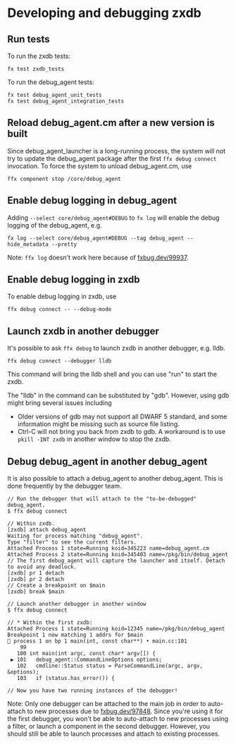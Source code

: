 # Developing and debugging zxdb

## Run tests

To run the zxdb tests:

```posix-terminal
fx test zxdb_tests
```

To run the debug\_agent tests:

```posix-terminal
fx test debug_agent_unit_tests
fx test debug_agent_integration_tests
```

## Reload debug\_agent.cm after a new version is built

Since debug\_agent\_launcher is a long-running process, the system will not try to update
the debug\_agent package after the first `ffx debug connect` invocation.
To force the system to unload debug\_agent.cm, use

```posix-terminal
ffx component stop /core/debug_agent
```

## Enable debug logging in debug\_agent

Adding `--select core/debug_agent#DEBUG` to `fx log` will enable the debug logging of the
debug\_agent, e.g.

```posix-terminal
fx log --select core/debug_agent#DEBUG --tag debug_agent --hide_metadata --pretty
```

Note: `ffx log` doesn't work here because of [fxbug.dev/99937](https://fxbug.dev/99937).

## Enable debug logging in zxdb

To enable debug logging in zxdb, use

```posix-terminal
ffx debug connect -- --debug-mode
```

## Launch zxdb in another debugger

It's possible to ask `ffx debug` to launch zxdb in another debugger, e.g. lldb.

```posix-terminal
ffx debug connect --debugger lldb
```

This command will bring the lldb shell and you can use "run" to start the zxdb.

The "lldb" in the command can be substituted by "gdb".  However, using gdb might bring several
issues including

  * Older versions of gdb may not support all DWARF 5 standard, and some information might be
    missing such as source file listing.
  * Ctrl-C will not bring you back from zxdb to gdb. A workaround is to use `pkill -INT zxdb`
    in another window to stop the zxdb.

## Debug debug\_agent in another debug\_agent

It is also possible to attach a debug\_agent to another debug\_agent. This is done frequently by the
debugger team.

```none {:.devsite-disable-click-to-copy}
// Run the debugger that will attach to the "to-be-debugged" debug_agent.
$ ffx debug connect

// Within zxdb.
[zxdb] attach debug_agent
Waiting for process matching "debug_agent".
Type "filter" to see the current filters.
Attached Process 1 state=Running koid=345223 name=debug_agent.cm
Attached Process 2 state=Running koid=345403 name=/pkg/bin/debug_agent
// The first debug_agent will capture the launcher and itself. Detach to avoid any deadlock.
[zxdb] pr 1 detach
[zxdb] pr 2 detach
// Create a breakpoint on $main
[zxdb] break $main

// Launch another debugger in another window
$ ffx debug connect

// * Within the first zxdb:
Attached Process 1 state=Running koid=12345 name=/pkg/bin/debug_agent
Breakpoint 1 now matching 1 addrs for $main
🛑 process 1 on bp 1 main(int, const char**) • main.cc:101
    99
   100 int main(int argc, const char* argv[]) {
 ▶ 101   debug_agent::CommandLineOptions options;
   102   cmdline::Status status = ParseCommandLine(argc, argv, &options);
   103   if (status.has_error()) {

// Now you have two running instances of the debugger!
```

Note: Only one debugger can be attached to the main job in order to auto-attach to new processes
due to [fxbug.dev/97848](https://fxbug.dev/97848). Since you're using it for the first debugger,
you won't be able to auto-attach to new processes using a filter, or launch a component in the
second debugger. However, you should still be able to launch processes and attach to existing
processes.

